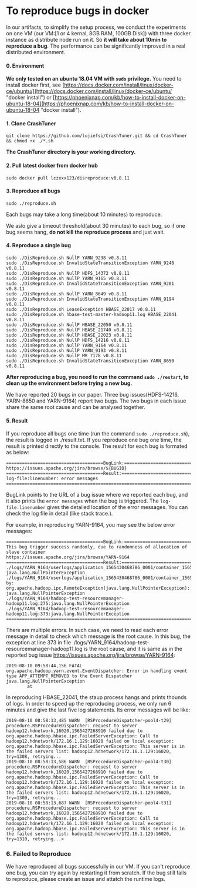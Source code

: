 # To reproduce bugs in docker

In our artifacts, to simplify the setup process, we conduct the experiments on one VM (our VM:[1 or 4 kernal, 8GB RAM, 100GB Disk]) with three docker instance as distribute node run on it. So **it will take about 10min to reproduce a bug**.  The performance can be significantly improved in a real distributed environment.  
#### 0. Environment
**We only tested on an ubuntu 18.04 VM with `sudo` privilege.**
You need to install docker first, see [https://docs.docker.com/install/linux/docker-ce/ubuntu/](https://docs.docker.com/install/linux/docker-ce/ubuntu/ "docker install") or [https://phoenixnap.com/kb/how-to-install-docker-on-ubuntu-18-04](https://phoenixnap.com/kb/how-to-install-docker-on-ubuntu-18-04 "docker install").


#### 1. Clone CrashTuner
`git clone https://github.com/lujiefsi/CrashTuner.git && cd CrashTuner && chmod +x ./*.sh`

**The CrashTuner directory is your working directory.**
#### 2. Pull latest docker from docker hub
`sudo docker pull lczxxx123/disreproduce:v0.8.11 `
#### 3. Reproduce all bugs 
`sudo ./reproduce.sh`

Each bugs may take a long time(about 10 minutes) to reproduce.

We aslo give a timeout threshold(about 30 minutes) to each bug, so if one bug seems hang, **do not kill the reproduce process** and just wait.
#### 4. Reproduce a single bug

	sudo ./DisReproduce.sh NullP YARN_9238 v0.8.11
	sudo ./DisReproduce.sh InvalidStateTransitionException YARN_9248 v0.8.11
	sudo ./DisReproduce.sh NullP HDFS_14372 v0.8.11
	sudo ./DisReproduce.sh NullP YARN_9165 v0.8.11
	sudo ./DisReproduce.sh InvalidStateTransitionException YARN_9201 v0.8.11
	sudo ./DisReproduce.sh NullP YARN_8649 v0.8.11
	sudo ./DisReproduce.sh InvalidStateTransitionException YARN_9194 v0.8.11
	sudo ./DisReproduce.sh LeaseException HBASE_22017 v0.8.11
	sudo ./DisReproduce.sh hbase-test-master-hadoop11.log HBASE_22041 v0.8.11
	sudo ./DisReproduce.sh NullP HBASE_22050 v0.8.11
	sudo ./DisReproduce.sh NullP HBASE_21740 v0.8.11
	sudo ./DisReproduce.sh NullP HBASE_22023 v0.8.11
	sudo ./DisReproduce.sh NullP HDFS_14216 v0.8.11
	sudo ./DisReproduce.sh NullP YARN_9164 v0.8.11
	sudo ./DisReproduce.sh NullP YARN_9193 v0.8.11
	sudo ./DisReproduce.sh NullP MR_7178 v0.8.11
	sudo ./DisReproduce.sh InvalidStateTransitionException YARN_8650 v0.8.11

**After reproducing a bug, you need to run the command `sudo ./restart`, to clean up the environment before trying a new bug.**

We have reported 20 bugs in our paper. Three bug issues(HDFS-14216, YARN-8650 and YARN-9164) report two bugs. The two bugs in each issue share the same root cause and can be analysed together.

#### 5. Result
If you reproduce all bugs one time (run the command `sudo ./reproduce.sh`), the result is logged in ./result.txt.
If you reproduce one bug one time, the result is printed directly to the console.
The result for each bug is formated as below:

    =====================================BugLink:==========================================
    https://issues.apache.org/jira/browse/${BUGID}
    =====================================Result:===========================================
    log-file:linenumber: error messages
    =======================================================================================
	

BugLink points to the URL of a bug issue where we reported each bug, and it also prints the `error messages` when the bug is triggered. The `log-file:linenumber` gives the detailed location of the error messages. You can check the log file in detail (like stack trace.).

For example, in reproducing YARN-9164, you may see the below error messages:
```
=====================================BugLink:==========================================
This bug trigger success randomly, due to randomness of allocation of slave container
https://issues.apache.org/jira/browse/YARN-9164
=====================================Result:==========================================
./logs/YARN_9164/userlogs/application_1565430468786_0001/container_1565430468786_0001_01_000001/syslog:108:java.lang.NullPointerException: java.lang.NullPointerException
./logs/YARN_9164/userlogs/application_1565430468786_0001/container_1565430468786_0001_01_000001/syslog:150:Caused by: org.apache.hadoop.ipc.RemoteException(java.lang.NullPointerException): java.lang.NullPointerException
./logs/YARN_9164/hadoop-test-resourcemanager-hadoop11.log:275:java.lang.NullPointerException
./logs/YARN_9164/hadoop-test-resourcemanager-hadoop11.log:373:java.lang.NullPointerException
======================================================================================
```
There are multiple errors. In such case, we need to read each error message in detail to check which message is the root cause. In this bug, the exception at line 373 in file ./logs/YARN_9164/hadoop-test-resourcemanager-hadoop11.log is the root cause, and it is same as in the reported bug issue https://issues.apache.org/jira/browse/YARN-9164:
```
2019-08-10 09:58:44,156 FATAL org.apache.hadoop.yarn.event.EventDispatcher: Error in handling event type APP_ATTEMPT_REMOVED to the Event Dispatcher
java.lang.NullPointerException
        at 
```


In reproducing HBASE_22041, the staup process hangs and prints thounds of logs. In order to speed up the reproducing process, we only run 6 minutes and give the last five log statements. Its error messages will be like:
```
2019-08-10 08:58:13,485 WARN  [RSProcedureDispatcher-pool4-t29] procedure.RSProcedureDispatcher: request to server hadoop12.hdnetwork,16020,1565427268910 failed due to org.apache.hadoop.hbase.ipc.FailedServerException: Call to hadoop12.hdnetwork/172.16.1.129:16020 failed on local exception: org.apache.hadoop.hbase.ipc.FailedServerException: This server is in the failed servers list: hadoop12.hdnetwork/172.16.1.129:16020, try=1308, retrying...
2019-08-10 08:58:13,586 WARN  [RSProcedureDispatcher-pool4-t30] procedure.RSProcedureDispatcher: request to server hadoop12.hdnetwork,16020,1565427268910 failed due to org.apache.hadoop.hbase.ipc.FailedServerException: Call to hadoop12.hdnetwork/172.16.1.129:16020 failed on local exception: org.apache.hadoop.hbase.ipc.FailedServerException: This server is in the failed servers list: hadoop12.hdnetwork/172.16.1.129:16020, try=1309, retrying...
2019-08-10 08:58:13,687 WARN  [RSProcedureDispatcher-pool4-t31] procedure.RSProcedureDispatcher: request to server hadoop12.hdnetwork,16020,1565427268910 failed due to org.apache.hadoop.hbase.ipc.FailedServerException: Call to hadoop12.hdnetwork/172.16.1.129:16020 failed on local exception: org.apache.hadoop.hbase.ipc.FailedServerException: This server is in the failed servers list: hadoop12.hdnetwork/172.16.1.129:16020, try=1310, retrying...>
```

### 6. Failed to Reproduce
We have reproduced all bugs successfully in our VM. If you can't reproduce one bug, you can try again by restarting it from scratch. If the bug still fails to reproduce, please create an issue and attatch the runtime logs. 
